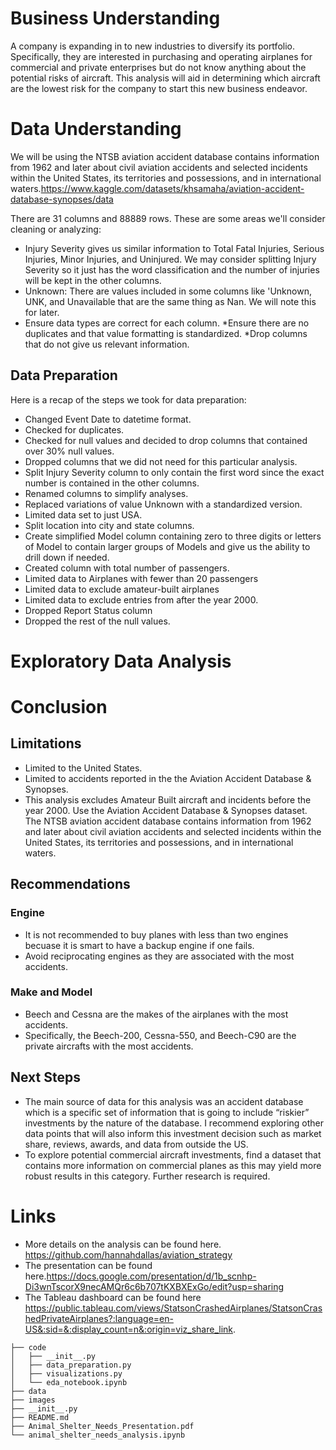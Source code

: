 # Business Understanding
A company is expanding in to new industries to diversify its portfolio. Specifically, they are interested in purchasing and operating airplanes for commercial and private enterprises but do not know anything about the potential risks of aircraft. This analysis will aid in determining which aircraft are the lowest risk for the company to start this new business endeavor.

# Data Understanding
We will be using the  NTSB aviation accident database contains information from 1962 and later about civil aviation accidents and selected incidents within the United States, its territories and possessions, and in international waters.https://www.kaggle.com/datasets/khsamaha/aviation-accident-database-synopses/data

There are 31 columns and 88889 rows. These are some areas we'll consider cleaning or analyzing:
* Injury Severity gives us similar information to Total Fatal Injuries, Serious Injuries, Minor Injuries, and Uninjured. We may consider splitting Injury Severity so it just has the word classification and the number of injuries will be kept in the other columns.
* Unknown: There are values included in some columns like 'Unknown, UNK, and Unavailable that are the same thing as Nan. We will note this for later.
* Ensure data types are correct for each column.
*Ensure there are no duplicates and that value formatting is standardized.
*Drop columns that do not give us relevant information.

## Data Preparation
Here is a recap of the steps we took for data preparation:
* Changed Event Date to datetime format.
* Checked for duplicates.
* Checked for null values and decided to drop columns that contained over 30% null values.
* Dropped columns that we did not need for this particular analysis.
* Split Injury Severity column to only contain the first word since the exact number is contained in the other columns.
* Renamed columns to simplify analyses.
* Replaced variations of value Unknown with a standardized version.
* Limited data set to just USA.
* Split location into city and state columns.
* Create simplified Model column containing zero to three digits or letters of Model to contain larger groups of Models and give us the ability to drill down if needed.
* Created column with total number of passengers.
* Limited data to Airplanes with fewer than 20 passengers
* Limited data to exclude amateur-built airplanes
* Limited data to exclude entries from after the year 2000.
* Dropped Report Status column
* Dropped the rest of the null values.

# Exploratory Data Analysis

# Conclusion

## Limitations
* Limited to the United States.
* Limited to accidents reported in the the Aviation Accident Database & Synopses.
* This analysis excludes Amateur Built aircraft and incidents before the year 2000. Use the Aviation Accident Database & Synopses dataset. The NTSB aviation accident database contains information from 1962 and later about civil aviation accidents and selected incidents within the United States, its territories and possessions, and in international waters.
## Recommendations
### Engine
* It is not recommended to buy planes with less than two engines becuase it is smart to have a backup engine if one fails.
* Avoid reciprocating engines as they are associated with the most accidents.
### Make and Model
* Beech and Cessna are the makes of the airplanes with the most accidents.
* Specifically, the Beech-200, Cessna-550, and Beech-C90 are the private aircrafts with the most accidents.
## Next Steps
* The main source of data for this analysis was an accident database which is a specific set of information that is going to include “riskier” investments by the nature of the database. I recommend exploring other data points that will also inform this investment decision such as market share, reviews, awards, and data from outside the US. 
* To explore potential commercial aircraft investments, find a dataset that contains more information on commercial planes as this may yield more robust results in this category. Further research is required.
# Links
* More details on the analysis can be found here. https://github.com/hannahdallas/aviation_strategy
* The presentation can be found here.https://docs.google.com/presentation/d/1b_scnhp-Di3wnTscorX9necAMQr6c6b707tKXBXExGo/edit?usp=sharing
* The Tableau dashboard can be found  here https://public.tableau.com/views/StatsonCrashedAirplanes/StatsonCrashedPrivateAirplanes?:language=en-US&:sid=&:display_count=n&:origin=viz_share_link.

```
├── code
│   ├── __init__.py
│   ├── data_preparation.py
│   ├── visualizations.py
│   └── eda_notebook.ipynb
├── data
├── images
├── __init__.py
├── README.md
├── Animal_Shelter_Needs_Presentation.pdf
└── animal_shelter_needs_analysis.ipynb
```

